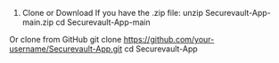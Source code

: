1. Clone or Download
If you have the .zip file:
unzip Securevault-App-main.zip
cd Securevault-App-main

Or clone from GitHub
git clone https://github.com/your-username/Securevault-App.git
cd Securevault-App
